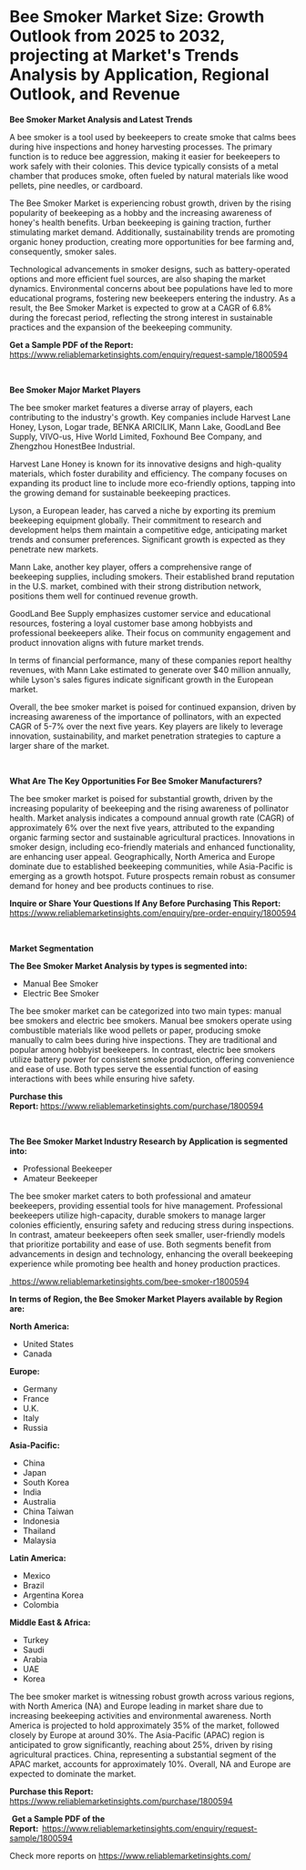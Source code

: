 <p><h1>Bee Smoker Market Size: Growth Outlook from 2025 to 2032, projecting at Market's Trends Analysis by Application, Regional Outlook, and Revenue</h1></p><p><strong>Bee Smoker Market Analysis and Latest Trends</strong></p>
<p><p>A bee smoker is a tool used by beekeepers to create smoke that calms bees during hive inspections and honey harvesting processes. The primary function is to reduce bee aggression, making it easier for beekeepers to work safely with their colonies. This device typically consists of a metal chamber that produces smoke, often fueled by natural materials like wood pellets, pine needles, or cardboard.</p><p>The Bee Smoker Market is experiencing robust growth, driven by the rising popularity of beekeeping as a hobby and the increasing awareness of honey's health benefits. Urban beekeeping is gaining traction, further stimulating market demand. Additionally, sustainability trends are promoting organic honey production, creating more opportunities for bee farming and, consequently, smoker sales.</p><p>Technological advancements in smoker designs, such as battery-operated options and more efficient fuel sources, are also shaping the market dynamics. Environmental concerns about bee populations have led to more educational programs, fostering new beekeepers entering the industry. As a result, the Bee Smoker Market is expected to grow at a CAGR of 6.8% during the forecast period, reflecting the strong interest in sustainable practices and the expansion of the beekeeping community.</p></p>
<p><strong>Get a Sample PDF of the Report:&nbsp;</strong> <a href="https://www.reliablemarketinsights.com/enquiry/request-sample/1800594?utm_campaign=2133&utm_medium=2&utm_source=Github&utm_content=ia&utm_term=07022025&utm_id=bee-smoker">https://www.reliablemarketinsights.com/enquiry/request-sample/1800594</a></p>
<p>&nbsp;</p>
<p><strong>Bee Smoker Major Market Players</strong></p>
<p><p>The bee smoker market features a diverse array of players, each contributing to the industry's growth. Key companies include Harvest Lane Honey, Lyson, Logar trade, BENKA ARICILIK, Mann Lake, GoodLand Bee Supply, VIVO-us, Hive World Limited, Foxhound Bee Company, and Zhengzhou HonestBee Industrial. </p><p>Harvest Lane Honey is known for its innovative designs and high-quality materials, which foster durability and efficiency. The company focuses on expanding its product line to include more eco-friendly options, tapping into the growing demand for sustainable beekeeping practices. </p><p>Lyson, a European leader, has carved a niche by exporting its premium beekeeping equipment globally. Their commitment to research and development helps them maintain a competitive edge, anticipating market trends and consumer preferences. Significant growth is expected as they penetrate new markets.</p><p>Mann Lake, another key player, offers a comprehensive range of beekeeping supplies, including smokers. Their established brand reputation in the U.S. market, combined with their strong distribution network, positions them well for continued revenue growth.</p><p>GoodLand Bee Supply emphasizes customer service and educational resources, fostering a loyal customer base among hobbyists and professional beekeepers alike. Their focus on community engagement and product innovation aligns with future market trends.</p><p>In terms of financial performance, many of these companies report healthy revenues, with Mann Lake estimated to generate over $40 million annually, while Lyson's sales figures indicate significant growth in the European market.</p><p>Overall, the bee smoker market is poised for continued expansion, driven by increasing awareness of the importance of pollinators, with an expected CAGR of 5-7% over the next five years. Key players are likely to leverage innovation, sustainability, and market penetration strategies to capture a larger share of the market.</p></p>
<p>&nbsp;</p>
<p><strong>What Are The Key Opportunities For Bee Smoker Manufacturers?</strong></p>
<p><p>The bee smoker market is poised for substantial growth, driven by the increasing popularity of beekeeping and the rising awareness of pollinator health. Market analysis indicates a compound annual growth rate (CAGR) of approximately 6% over the next five years, attributed to the expanding organic farming sector and sustainable agricultural practices. Innovations in smoker design, including eco-friendly materials and enhanced functionality, are enhancing user appeal. Geographically, North America and Europe dominate due to established beekeeping communities, while Asia-Pacific is emerging as a growth hotspot. Future prospects remain robust as consumer demand for honey and bee products continues to rise.</p></p>
<p><strong>Inquire or Share Your Questions If Any Before Purchasing This Report:</strong> <a href="https://www.reliablemarketinsights.com/enquiry/pre-order-enquiry/1800594?utm_campaign=2133&utm_medium=2&utm_source=Github&utm_content=ia&utm_term=07022025&utm_id=bee-smoker">https://www.reliablemarketinsights.com/enquiry/pre-order-enquiry/1800594</a></p>
<p>&nbsp;</p>
<p><strong>Market Segmentation</strong></p>
<p><strong>The Bee Smoker Market Analysis by types is segmented into:</strong></p>
<p><ul><li>Manual Bee Smoker</li><li>Electric Bee Smoker</li></ul></p>
<p><p>The bee smoker market can be categorized into two main types: manual bee smokers and electric bee smokers. Manual bee smokers operate using combustible materials like wood pellets or paper, producing smoke manually to calm bees during hive inspections. They are traditional and popular among hobbyist beekeepers. In contrast, electric bee smokers utilize battery power for consistent smoke production, offering convenience and ease of use. Both types serve the essential function of easing interactions with bees while ensuring hive safety.</p></p>
<p><strong>Purchase this Report:&nbsp;</strong><a href="https://www.reliablemarketinsights.com/purchase/1800594?utm_campaign=2133&utm_medium=2&utm_source=Github&utm_content=ia&utm_term=07022025&utm_id=bee-smoker">https://www.reliablemarketinsights.com/purchase/1800594</a></p>
<p>&nbsp;</p>
<p><strong>The Bee Smoker Market Industry Research by Application is segmented into:</strong></p>
<p><ul><li>Professional Beekeeper</li><li>Amateur Beekeeper</li></ul></p>
<p><p>The bee smoker market caters to both professional and amateur beekeepers, providing essential tools for hive management. Professional beekeepers utilize high-capacity, durable smokers to manage larger colonies efficiently, ensuring safety and reducing stress during inspections. In contrast, amateur beekeepers often seek smaller, user-friendly models that prioritize portability and ease of use. Both segments benefit from advancements in design and technology, enhancing the overall beekeeping experience while promoting bee health and honey production practices.</p></p>
<p><a href="https://www.reliablemarketinsights.com/bee-smoker-r1800594?utm_campaign=2133&utm_medium=2&utm_source=Github&utm_content=ia&utm_term=07022025&utm_id=bee-smoker">&nbsp;https://www.reliablemarketinsights.com/bee-smoker-r1800594</a></p>
<p><strong>In terms of Region, the Bee Smoker Market Players available by Region are:</strong></p>
<p>
    <p> <strong> North America: </strong>
        <ul>
            <li>United States</li>
            <li>Canada</li>
        </ul>
        </p> 
    <p> <strong> Europe: </strong>
        <ul>
            <li>Germany</li>
            <li>France</li>
            <li>U.K.</li>
            <li>Italy</li>
            <li>Russia</li>
        </ul>
        </p> 
    <p> <strong> Asia-Pacific: </strong>
        <ul>
            <li>China</li>
            <li>Japan</li>
            <li>South Korea</li>
            <li>India</li>
            <li>Australia</li>
            <li>China Taiwan</li>
            <li>Indonesia</li>
            <li>Thailand</li>
            <li>Malaysia</li>
        </ul>
        </p> 
    <p> <strong> Latin America: </strong>
        <ul>
            <li>Mexico</li>
            <li>Brazil</li>
            <li>Argentina Korea</li>
            <li>Colombia</li>
        </ul>
        </p> 
    <p> <strong> Middle East & Africa: </strong>
        <ul>
            <li>Turkey</li>
            <li>Saudi</li>
            <li>Arabia</li>
            <li>UAE</li>
            <li>Korea</li>
        </ul>
    </p>
    </p>
<p><p>The bee smoker market is witnessing robust growth across various regions, with North America (NA) and Europe leading in market share due to increasing beekeeping activities and environmental awareness. North America is projected to hold approximately 35% of the market, followed closely by Europe at around 30%. The Asia-Pacific (APAC) region is anticipated to grow significantly, reaching about 25%, driven by rising agricultural practices. China, representing a substantial segment of the APAC market, accounts for approximately 10%. Overall, NA and Europe are expected to dominate the market.</p></p>
<p><strong>Purchase this Report: </strong><a href="https://www.reliablemarketinsights.com/purchase/1800594?utm_campaign=2133&utm_medium=2&utm_source=Github&utm_content=ia&utm_term=07022025&utm_id=bee-smoker">https://www.reliablemarketinsights.com/purchase/1800594</a></p>
<p>&nbsp;<strong>Get a Sample PDF of the Report:&nbsp;&nbsp;</strong><a href="https://www.reliablemarketinsights.com/enquiry/request-sample/1800594?utm_campaign=2133&utm_medium=2&utm_source=Github&utm_content=ia&utm_term=07022025&utm_id=bee-smoker">https://www.reliablemarketinsights.com/enquiry/request-sample/1800594</a></p>
<p><strong></strong></p>
<p>Check more reports on <a href="https://www.reliablemarketinsights.com/?utm_campaign=2133&utm_medium=2&utm_source=Github&utm_content=ia&utm_term=07022025&utm_id=bee-smoker">https://www.reliablemarketinsights.com/</a></p>